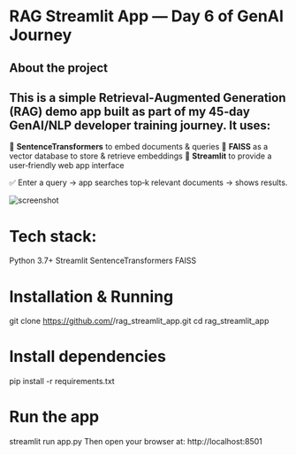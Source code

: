 # RAG Streamlit App — Day 6 of GenAI Journey
## About the project
## This is a simple Retrieval‑Augmented Generation (RAG) demo app built as part of my 45‑day GenAI/NLP developer training journey. It uses:
🔷 **SentenceTransformers** to embed documents & queries
🔷 **FAISS** as a vector database to store & retrieve embeddings
🔷 **Streamlit** to provide a user‑friendly web app interface

✅ Enter a query → app searches top‑k relevant documents → shows results.

![screenshot](<img width="1186" height="800" alt="image" src="https://github.com/user-attachments/assets/6194477a-3e4f-40a6-bf7c-997576242a4a" />
)
# Tech stack: 
Python 3.7+
Streamlit
SentenceTransformers
FAISS
# Installation & Running
git clone https://github.com/<your-username>/rag_streamlit_app.git
cd rag_streamlit_app
# Install dependencies
pip install -r requirements.txt
# Run the app
streamlit run app.py
Then open your browser at: http://localhost:8501
